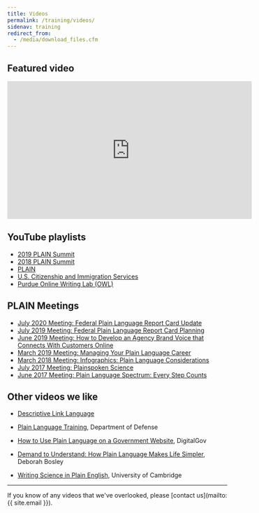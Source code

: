 ```yaml
---
title: Videos
permalink: /training/videos/
sidenav: training
redirect_from:
  - /media/download_files.cfm
---
```


## Featured video

<iframe title="Plain Language Summit 2020" width="560" height="315" src="https://www.youtube.com/watch?v=EsJh0GuGYDA&list=PLd9b-GuOJ3nETsYR0Q5QHxRFpyRvNhyms" frameborder="0" allow="accelerometer; autoplay; encrypted-media; gyroscope; picture-in-picture" allowfullscreen></iframe>

## YouTube playlists

- [2019 PLAIN Summit](https://www.youtube.com/embed/cny1CIMuv3o)
- [2018 PLAIN Summit](https://www.youtube.com/embed/W4gzfemW0Rc)
- [PLAIN](https://www.youtube.com/playlist?list=PLd9b-GuOJ3nHMlmPFMw8cJxN_DW-odj0J)
- [U.S. Citizenship and Immigration Services](https://www.youtube.com/playlist?list=PLADE80C67FDB39352)
- [Purdue Online Writing Lab (OWL)](https://www.youtube.com/user/OWLPurdue/playlists)

## PLAIN Meetings

- [July 2020 Meeting: Federal Plain Language Report Card Update](https://digital.gov/event/2020/07/15/federal-report-card-update/)
- [July 2019 Meeting: Federal Plain Language Report Card Planning](https://www.youtube.com/watch?v=T_zTZGDE7Gg&list=PLd9b-GuOJ3nHMlmPFMw8cJxN_DW-odj0J&index=1)
- [June 2019 Meeting: How to Develop an Agency Brand Voice that Connects With Customers Online](https://www.youtube.com/watch?v=Cmxv70Tn2hk&list=PLd9b-GuOJ3nHMlmPFMw8cJxN_DW-odj0J&index=3)
- [March 2019 Meeting: Managing Your Plain Language Career](https://www.youtube.com/watch?v=JIR489Oq7OY&list=PLd9b-GuOJ3nHMlmPFMw8cJxN_DW-odj0J&index=3&t=2s)
- [March 2018 Meeting: Infographics: Plain Language Considerations](https://www.youtube.com/watch?v=49SJvZT3t2s)
- [July 2017 Meeting: Plainspoken Science](https://youtu.be/ZZdDJWl8bEc)
- [June 2017 Meeting: Plain Language Spectrum: Every Step Counts](https://www.youtube.com/watch?v=TGYhWjSmDvs)

## Other videos we like

- [Descriptive Link Language](https://www.youtube.com/watch?v=H_XLTAEp6lQ)

- [Plain Language Training](https://www.dvidshub.net/video/540372/plain-language-training), Department of Defense

- [How to Use Plain Language on a Government Website](https://www.youtube.com/watch?v=QtXSCwphuzg), DigitalGov

- [Demand to Understand: How Plain Language Makes Life Simpler](https://www.youtube.com/watch?v=OXcLwlZOE1s), Deborah Bosley

- [Writing Science in Plain English](https://www.youtube.com/watch?v=Mn7f5tsgjx8), University of Cambridge

---

If you know of any videos that we've overlooked, please [contact us](mailto:{{ site.email }}).
